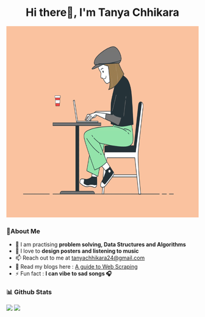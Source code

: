 
<div align = "center" > 
<h1 align="center">Hi there👋, I'm Tanya Chhikara</h1>
</div>
<p align="center">
  <img width="700" height="500" src="https://github.com/TanyaChhikara/TanyaChhikara/blob/main/lottie-000_1_1.gif">
</p>


### 💫About Me
- 🌱 I am practising **problem solving, Data Structures and Algorithms** <br>
- 💬 I love to **design posters and listening to music**<br>
- 📫 Reach out to me at tanyachhikara24@gmail.com<br>
- 📝 Read my blogs here : <a href ="https://zepanalytics.com/blogs/a-guide-to-web-scraping-an-example-hindi-news-website"> A guide to Web Scraping </a>
- ⚡ Fun fact : **I can vibe to sad songs 🎧**
<!-- 💫 Currently exploring blockchain
<br> -->
<!-- ## 🌐 Socials:  
<a href="https://linkedin.com/in/tanyachhikara24" target="_blank">
<img src=https://img.shields.io/badge/linkedin-%231E77B5.svg?&style=for-the-badge&logo=linkedin&logoColor=white alt=linkedin style="margin-bottom: 5px;" />
</a>
<a href="https://medium.com/@tanyachhikara24" target="_blank">
<img src=https://img.shields.io/badge/medium-%23292929.svg?&style=for-the-badge&logo=medium&logoColor=white alt=medium style="margin-bottom: 5px;" />
</a>
<a href="https://www.kaggle.com/tanyachhikara" target="_blank">
<img src=https://img.shields.io/badge/kaggle-%2344BAE8.svg?&style=for-the-badge&logo=kaggle&logoColor=white alt=kaggle style="margin-bottom: 5px;" />
</a>  
   -->

<!-- <h3 align="left"> 📌 Languages and Tools</h3>
<p align="left"> <a href="https://getbootstrap.com" target="_blank" rel="noreferrer"> <img src="https://raw.githubusercontent.com/devicons/devicon/master/icons/bootstrap/bootstrap-plain-wordmark.svg" alt="bootstrap" width="40" height="40"/> </a> <a href="https://www.w3schools.com/cpp/" target="_blank" rel="noreferrer"> <img src="https://raw.githubusercontent.com/devicons/devicon/master/icons/cplusplus/cplusplus-original.svg" alt="cplusplus" width="40" height="40"/> </a> <a href="https://www.w3schools.com/css/" target="_blank" rel="noreferrer"> <img src="https://raw.githubusercontent.com/devicons/devicon/master/icons/css3/css3-original-wordmark.svg" alt="css3" width="40" height="40"/> </a> <a href="https://git-scm.com/" target="_blank" rel="noreferrer"> <img src="https://www.vectorlogo.zone/logos/git-scm/git-scm-icon.svg" alt="git" width="40" height="40"/> </a> <a href="https://www.w3.org/html/" target="_blank" rel="noreferrer"> <img src="https://raw.githubusercontent.com/devicons/devicon/master/icons/html5/html5-original-wordmark.svg" alt="html5" width="40" height="40"/> </a> <a href="https://www.mysql.com/" target="_blank" rel="noreferrer"> <img src="https://raw.githubusercontent.com/devicons/devicon/master/icons/mysql/mysql-original-wordmark.svg" alt="mysql" width="40" height="40"/> </a> <a href="https://opencv.org/" target="_blank" rel="noreferrer"> <img src="https://www.vectorlogo.zone/logos/opencv/opencv-icon.svg" alt="opencv" width="40" height="40"/> </a> <a href="https://www.oracle.com/" target="_blank" rel="noreferrer"> <img src="https://raw.githubusercontent.com/devicons/devicon/master/icons/oracle/oracle-original.svg" alt="oracle" width="40" height="40"/> </a> <a href="https://pandas.pydata.org/" target="_blank" rel="noreferrer"> <img src="https://raw.githubusercontent.com/devicons/devicon/2ae2a900d2f041da66e950e4d48052658d850630/icons/pandas/pandas-original.svg" alt="pandas" width="40" height="40"/> </a> <a href="https://www.python.org" target="_blank" rel="noreferrer"> <img src="https://raw.githubusercontent.com/devicons/devicon/master/icons/python/python-original.svg" alt="python" width="40" height="40"/> </a> <a href="https://pytorch.org/" target="_blank" rel="noreferrer"> <img src="https://www.vectorlogo.zone/logos/pytorch/pytorch-icon.svg" alt="pytorch" width="40" height="40"/> </a> <a href="https://scikit-learn.org/" target="_blank" rel="noreferrer"> <img src="https://upload.wikimedia.org/wikipedia/commons/0/05/Scikit_learn_logo_small.svg" alt="scikit_learn" width="40" height="40"/> </a> <a href="https://seaborn.pydata.org/" target="_blank" rel="noreferrer"> <img src="https://seaborn.pydata.org/_images/logo-mark-lightbg.svg" alt="seaborn" width="40" height="40"/> </a> <a href="https://www.selenium.dev" target="_blank" rel="noreferrer"> <img src="https://raw.githubusercontent.com/detain/svg-logos/780f25886640cef088af994181646db2f6b1a3f8/svg/selenium-logo.svg" alt="selenium" width="40" height="40"/> </a> <a href="https://www.tensorflow.org" target="_blank" rel="noreferrer"> <img src="https://www.vectorlogo.zone/logos/tensorflow/tensorflow-icon.svg" alt="tensorflow" width="40" height="40"/> </a>
<a href="https://www.canva.com/" target="_blank" rel="noreferrer"> <img src="https://icongr.am/simple/canva.svg?size=128&color=17bee8&colored=false" alt="canva" width="40" height="40"/> </a> <a href="https://www.tableau.com/" target="_blank" rel="noreferrer"> <img src="https://icongr.am/simple/tableau.svg?size=128&color=2633ed&colored=false" alt="tableau" width="40" height="40"/> </a>  <a href="https://code.visualstudio.com/" target="_blank" rel="noreferrer"> <img src="https://icongr.am/simple/visualstudiocode.svg?size=128&color=63b5ca&colored=false" alt="vscode" width="40" height="40"/> </a> </p>
-->

### 📊 Github Stats
<div>
<img src="https://github-readme-stats-eight-theta.vercel.app/api?username=TanyaChhikara&show_icons=true&count_private=true&theme=dark&include_all_commits=true" />
<!-- <img src="https://github-readme-stats-7fdcrjeu8-tanyachhikara.vercel.app/api?username=TanyaChhikara&show_icons=true&count_private=true&theme=dark&include_all_commits=true" /> -->
<img src="https://github-readme-stats-7fdcrjeu8-tanyachhikara.vercel.app/api/top-langs/?username=TanyaChhikara&layout=compact&theme=dark&display_animations=true&langs_count=10" width = "315"/>
</div>
<!-- <div align = "center">
<img align="center" src="http://ForTheBadge.com/images/badges/built-with-love.svg"> --> 
<!-- ![](https://komarev.com/ghpvc/?username=TanyaChhikara) -->

